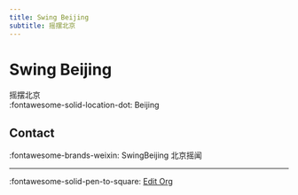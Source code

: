 ```yaml
---
title: Swing Beijing
subtitle: 摇摆北京
---
```


# Swing Beijing

摇摆北京  
:fontawesome-solid-location-dot: Beijing  


## Contact

:fontawesome-brands-weixin: SwingBeijing 北京摇闻  

---

:fontawesome-solid-pen-to-square: [Edit Org](https://github.com/swingdance/orgs/issues/new?assignees=&labels=update+org&projects=&template=03-update_entity.yml&title=Update%20Org%3A%20zh_CN%20%E2%80%A2%20Swing%20Beijing&region=zh_CN&id=swing-beijing&name=Swing%20Beijing)
